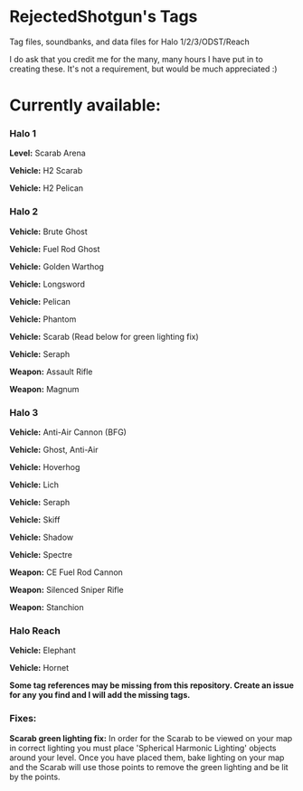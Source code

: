 # RejectedShotgun's Tags
Tag files, soundbanks, and data files for Halo 1/2/3/ODST/Reach

I do ask that you credit me for the many, many hours I have put in to creating these. It's not a requirement, but would be much appreciated :)

# Currently available:

### Halo 1

**Level:** Scarab Arena

**Vehicle:** H2 Scarab

**Vehicle:** H2 Pelican


### Halo 2

**Vehicle:** Brute Ghost

**Vehicle:** Fuel Rod Ghost

**Vehicle:** Golden Warthog

**Vehicle:** Longsword

**Vehicle:** Pelican

**Vehicle:** Phantom

**Vehicle:** Scarab (Read below for green lighting fix)

**Vehicle:** Seraph

**Weapon:** Assault Rifle

**Weapon:** Magnum



### Halo 3

**Vehicle:** Anti-Air Cannon (BFG)

**Vehicle:** Ghost, Anti-Air

**Vehicle:** Hoverhog

**Vehicle:** Lich

**Vehicle:** Seraph

**Vehicle:** Skiff

**Vehicle:** Shadow

**Vehicle:** Spectre

**Weapon:** CE Fuel Rod Cannon

**Weapon:** Silenced Sniper Rifle

**Weapon:** Stanchion

### Halo Reach

**Vehicle:** Elephant

**Vehicle:** Hornet

**Some tag references may be missing from this repository. Create an issue for any you find and I will add the missing tags.**


### Fixes:

**Scarab green lighting fix:** In order for the Scarab to be viewed on your map in correct lighting you must place 'Spherical Harmonic Lighting' objects around your level. Once you have placed them, bake lighting on your map and the Scarab will use those points to remove the green lighting and be lit by the points.